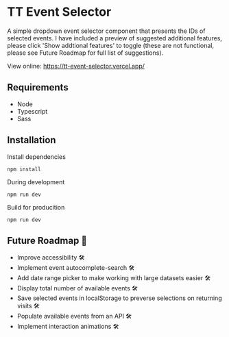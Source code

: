 # TT Event Selector
A simple dropdown event selector component that presents the IDs of selected events. I have included a preview of suggested additional features, please click 'Show addtional features' to toggle (these are not functional, please see Future Roadmap for full list of suggestions).

View online: https://tt-event-selector.vercel.app/

## Requirements

- Node
- Typescript
- Sass

## Installation

Install dependencies

    npm install

During development

    npm run dev

Build for producition

    npm run dev

## Future Roadmap 🚧

- Improve accessibility 🛠️
- Implement event autocomplete-search 🛠️
- Add date range picker to make working with large datasets easier 🛠️
- Display total number of available events 🛠️
- Save selected events in localStorage to preverse selections on returning visits 🛠️
- Populate available events from an API 🛠️
- Implement interaction animations 🛠️

